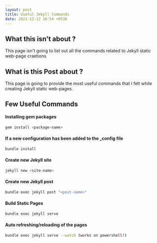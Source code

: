 ```yaml
---
layout: post
title: Useful Jekyll Commands
date: 2021-12-12 16:54 +0530
---
```


## What this isn't about ?
This page isn't going to list out all the commands related to Jekyll static web-page craetions

## What is this Post about ?
This page is going to provide the most useful commands that I felt while creating Jekyll static web-pages.

## Few Useful Commands

#### Installing gem packages
``` bash
gem install <package-name>
```

#### If a new configuration has been added to the _config file
``` bash
bundle install
```

#### Create new Jekyll site
``` bash
jekyll new <site-name>
```

#### Create new Jekyll post
``` bash
bundle exec jekyll post "<post-name>"
```

#### Build Static Pages
``` bash
bundle exec jekyll serve
```

#### Auto refreshing/reloading of the pages
``` bash
bundle exec jekyll serve --watch (works on powershell!)
```
